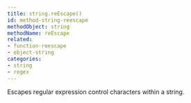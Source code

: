 ```yaml
---
title: string.reEscape()
id: method-string-reescape
methodObject: string
methodName: reEscape
related:
- function-reescape
- object-string
categories:
- string
- regex
---
```


Escapes regular expression control characters within a string.